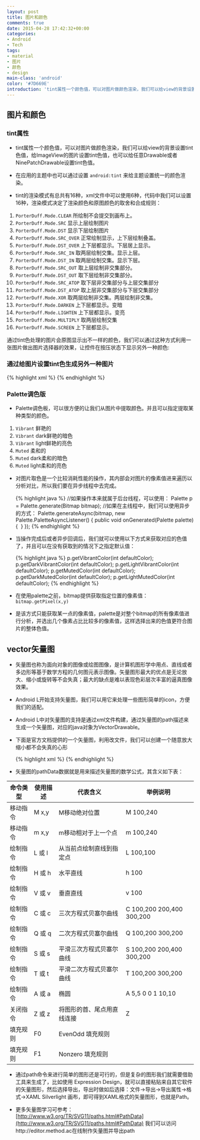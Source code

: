 ```yaml
---
layout: post
title: 图片和颜色
comments: true
date: 2015-04-28 17:42:32+00:00
categories:
- Android
- Tech
tags:
- material
- 图片
- 颜色
- design
main-class: 'android'
color: '#7D669E'
introduction: 'tint属性一个颜色值，可以对图片做颜色渲染，我们可以给view的背景设置tint色值，给ImageView的图片设置tint色值，也可以给任意Drawable或者NinePatchDrawable设置tint色值。'
---
```


## 图片和颜色


### tint属性

- tint属性一个颜色值，可以对图片做颜色渲染，我们可以给view的背景设置tint色值，给ImageView的图片设置tint色值，也可以给任意Drawable或者NinePatchDrawable设置tint色值。

- 在应用的主题中也可以通过设置 `android:tint` 来给主题设置统一的颜色渲染。

- tint的渲染模式有总共有16种，xml文件中可以使用6种，代码中我们可以设置16种，渲染模式决定了渲染颜色和原图颜色的取舍和合成规则：



1.  `PorterDuff.Mode.CLEAR` 所绘制不会提交到画布上。
2.  `PorterDuff.Mode.SRC` 显示上层绘制图片
3.  `PorterDuff.Mode.DST` 显示下层绘制图片
4.  `PorterDuff.Mode.SRC_OVER` 正常绘制显示，上下层绘制叠盖。
5.  `PorterDuff.Mode.DST_OVER` 上下层都显示。下层居上显示。
6.  `PorterDuff.Mode.SRC_IN` 取两层绘制交集。显示上层。
7.  `PorterDuff.Mode.DST_IN` 取两层绘制交集。显示下层。
8.  `PorterDuff.Mode.SRC_OUT` 取上层绘制非交集部分。
9.  `PorterDuff.Mode.DST_OUT` 取下层绘制非交集部分。
10.  `PorterDuff.Mode.SRC_ATOP` 取下层非交集部分与上层交集部分
11.  `PorterDuff.Mode.DST_ATOP` 取上层非交集部分与下层交集部分
12.  `PorterDuff.Mode.XOR` 取两层绘制非交集。两层绘制非交集。
13.  `PorterDuff.Mode.DARKEN` 上下层都显示。变暗
14.  `PorterDuff.Mode.LIGHTEN` 上下层都显示。变亮
15.  `PorterDuff.Mode.MULTIPLY` 取两层绘制交集
16.  `PorterDuff.Mode.SCREEN` 上下层都显示。

通过tint色处理的图片会原图显示出不一样的颜色，我们可以通过这种方式利用一张图片做出图片选择器的效果，让控件在按压状态下显示另外一种颜色:

### 通过给图片设置tint色生成另外一种图片

	
{% highlight xml %}
   <bitmap xmlns:android="http://schemas.android.com/apk/res/android"
            android:src="@drawable/ring"
            android:tintMode="multiply"
            android:tint="#5677fc" >
    <!--利用新的图片生成图片选择器-->
   <selector xmlns:android="http://schemas.android.com/apk/res/android">
           <item android:drawable="@drawable/tint_bitmap" android:state_pressed="true">
           <item android:drawable="@drawable/ring" >
   </selector>
 {% endhighlight %}
 
 
### Palette调色版

- Palette调色板，可以很方便的让我们从图片中提取颜色。并且可以指定提取某种类型的颜色。

1.  `Vibrant` 鲜艳的
2.  `Vibrant` dark鲜艳的暗色
3.  `Vibrant` light鲜艳的亮色
4.  `Muted` 柔和的
5.  `Muted` dark柔和的暗色
6.  `Muted` light柔和的亮色

* 对图片取色是一个比较消耗性能的操作，其内部会对图片的像素值进来遍历以分析对比，所以我们要在异步线程中去完成。

    {% highlight java %}
	//如果操作本来就属于后台线程，可以使用：
    Palette p = Palette.generate(Bitmap bitmap);
    //如果在主线程中，我们可以使用异步的方式：
    Palette.generateAsync(bitmap, new Palette.PaletteAsyncListener() {
            public void onGenerated(Palette palette) {  }
    });
   {% endhighlight %}


* 当操作完成后或者异步回调后，我们就可以使用以下方式来获取对应的色值了，并且可以在没有获取到的情况下之指定默认值：

	{% highlight java %}
    p.getVibrantColor(int defaultColor);
    p.getDarkVibrantColor(int defaultColor);
    p.getLightVibrantColor(int defaultColor);
    p.getMutedColor(int defaultColor);
    p.getDarkMutedColor(int defaultColor);
    p.getLightMutedColor(int defaultColor);
	{% endhighlight %}

* 在使用palette之前，bitmap提供获取指定位置的像素值： `bitmap.getPixel(x,y)`


* 是该方式只能获取某一点的像素值，palette是对整个bitmap的所有像素值进行分析，并选出几个像素占比比较多的像素值，这样选择出来的色值更符合图片的整体色值。

## vector矢量图

- 矢量图也称为面向对象的图像或绘图图像，是计算机图形学中用点、直线或者多边形等基于数学方程的几何图元表示图像。矢量图形最大的优点是无论放大、缩小或旋转等不会失真；最大的缺点是难以表现色彩层次丰富的逼真图像效果。

- Android L开始支持矢量图，我们可以用它来处理一些图形简单的icon，方便我们的适配。

- Android L中对矢量图的支持是通过xml文件构建，通过矢量图的path描述来生成一个矢量图，对应的java对象为VectorDrawable。

- 下面是官方文档提供的一个矢量图，利用改文件，我们可以创建一个随意放大缩小都不会失真的心形

   {% highlight xml %}
	<vector xmlns:android="http://schemas.android.com/apk/res/android"
            android:height="300dp"
            android:width="300dp"
            android:viewportHeight="40"
            android:viewportWidth="40">
           <path android:fillColor="#ff00ff"
                    android:pathData="M20.5,9.5
                            c-1.955,0,-3.83,1.268,-4.5,3
                            c-0.67,-1.732,-2.547,-3,-4.5,-3
                            C8.957,9.5,7,11.432,7,14
                            c0,3.53,3.793,6.257,9,11.5
                            c5.207,-5.242,9,-7.97,9,-11.5
                            C25,11.432,23.043,9.5,20.5,9.5z"/>
   </vector>
	{% endhighlight %}
- 矢量图的pathData数据就是用来描述矢量图的数学公式，其含义如下表：

<table>
<thead>
<tr>
<th>命令类型 </th>
<th> 使用描述 </th>
<th> 代表含义 </th>
<th> 举例说明</th>
</tr>
</thead>
<tbody>
<tr>
<td>移动指令  </td>
<td> M x,y </td>
<td> M移动绝对位置 </td>
<td> M 100,240</td>
</tr>
<tr>
<td>移动指令 </td>
<td> m x,y </td>
<td> m移动相对于上一个点 </td>
<td> m 100,240</td>
</tr>
<tr>
<td>绘制指令 </td>
<td> L 或 l </td>
<td> 从当前点绘制直线到指定点 </td>
<td> L 100,100</td>
</tr>
<tr>
<td>绘制指令 </td>
<td> H 或 h </td>
<td> 水平直线 </td>
<td> h 100</td>
</tr>
<tr>
<td>绘制指令  </td>
<td> V 或 v </td>
<td> 垂直直线  </td>
<td> v 100</td>
</tr>
<tr>
<td>绘制指令 </td>
<td> C 或 c </td>
<td> 三次方程式贝塞尔曲线 </td>
<td> C 100,200 200,400 300,200</td>
</tr>
<tr>
<td>绘制指令 </td>
<td> Q 或 q </td>
<td> 二次方程式贝塞尔曲线 </td>
<td> Q 100,200 300,200</td>
</tr>
<tr>
<td>绘制指令 </td>
<td> S 或 s </td>
<td> 平滑三次方程式贝塞尔曲线 </td>
<td> S 100,200 200,400 300,200</td>
</tr>
<tr>
<td>绘制指令 </td>
<td> T 或 t </td>
<td> 平滑二次方程式贝塞尔曲线 </td>
<td> T 100,200 300,200</td>
</tr>
<tr>
<td>绘制指令 </td>
<td> A 或 a </td>
<td> 椭圆 </td>
<td> A 5,5 0 0 1 10,10</td>
</tr>
<tr>
<td>关闭指令 </td>
<td> Z 或 z </td>
<td> 将图形的首、尾点用直线连接 </td>
<td> Z</td>
</tr>
<tr>
<td>填充规则 </td>
<td> F0 </td>
<td> EvenOdd 填充规则</td>
<td></td>
</tr>
<tr>
<td>填充规则 </td>
<td> F1 </td>
<td> Nonzero 填充规则</td>
<td></td>
</tr>
</tbody>
</table>

- 通过path命令来进行简单的图形还是可行的，但是复杂的图形我们就需要借助工具来生成了，比如使用 Expression Design，就可以直接粘贴来自其它软件的矢量图形，然后选择导出，导出时做如后选择：文件->导出->导出属性->格式->XAML Silverlight 画布，即可得到XAML格式的矢量图形，也就是Path。

- 更多矢量图学习可参考：[http://www.w3.org/TR/SVG11/paths.html#PathData](http://www.w3.org/TR/SVG11/paths.html#PathData)
我们可以访问http://editor.method.ac在线制作矢量图并导出path